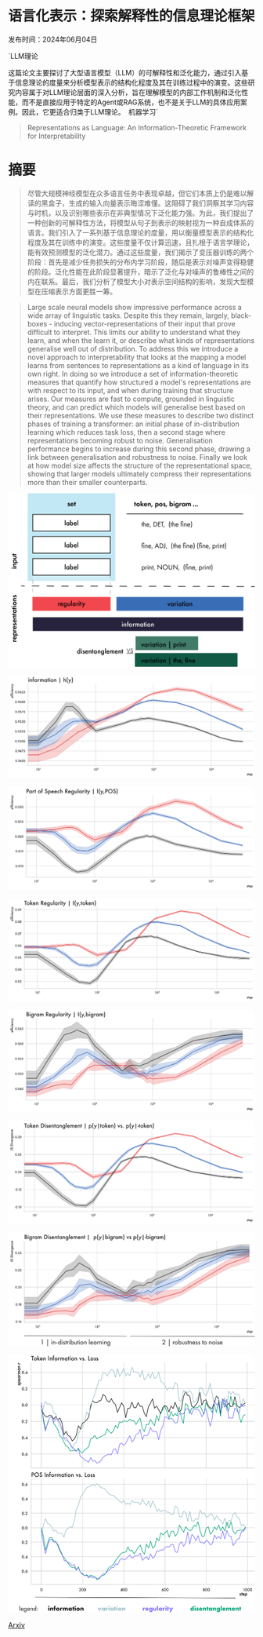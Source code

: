# 语言化表示：探索解释性的信息理论框架

发布时间：2024年06月04日

`LLM理论

这篇论文主要探讨了大型语言模型（LLM）的可解释性和泛化能力，通过引入基于信息理论的度量来分析模型表示的结构化程度及其在训练过程中的演变。这些研究内容属于对LLM理论层面的深入分析，旨在理解模型的内部工作机制和泛化性能，而不是直接应用于特定的Agent或RAG系统，也不是关于LLM的具体应用案例。因此，它更适合归类于LLM理论。` `机器学习`

> Representations as Language: An Information-Theoretic Framework for Interpretability

# 摘要

> 尽管大规模神经模型在众多语言任务中表现卓越，但它们本质上仍是难以解读的黑盒子，生成的输入向量表示晦涩难懂。这阻碍了我们洞察其学习内容与时机，以及识别哪些表示在非典型情况下泛化能力强。为此，我们提出了一种创新的可解释性方法，将模型从句子到表示的映射视为一种自成体系的语言。我们引入了一系列基于信息理论的度量，用以衡量模型表示的结构化程度及其在训练中的演变。这些度量不仅计算迅速，且扎根于语言学理论，能有效预测模型的泛化潜力。通过这些度量，我们揭示了变压器训练的两个阶段：首先是减少任务损失的分布内学习阶段，随后是表示对噪声变得稳健的阶段。泛化性能在此阶段显著提升，暗示了泛化与对噪声的鲁棒性之间的内在联系。最后，我们分析了模型大小对表示空间结构的影响，发现大型模型在压缩表示方面更胜一筹。

> Large scale neural models show impressive performance across a wide array of linguistic tasks. Despite this they remain, largely, black-boxes - inducing vector-representations of their input that prove difficult to interpret. This limits our ability to understand what they learn, and when the learn it, or describe what kinds of representations generalise well out of distribution. To address this we introduce a novel approach to interpretability that looks at the mapping a model learns from sentences to representations as a kind of language in its own right. In doing so we introduce a set of information-theoretic measures that quantify how structured a model's representations are with respect to its input, and when during training that structure arises. Our measures are fast to compute, grounded in linguistic theory, and can predict which models will generalise best based on their representations. We use these measures to describe two distinct phases of training a transformer: an initial phase of in-distribution learning which reduces task loss, then a second stage where representations becoming robust to noise. Generalisation performance begins to increase during this second phase, drawing a link between generalisation and robustness to noise. Finally we look at how model size affects the structure of the representational space, showing that larger models ultimately compress their representations more than their smaller counterparts.

![语言化表示：探索解释性的信息理论框架](../../../paper_images/2406.02449/cover_fig.png)

![语言化表示：探索解释性的信息理论框架](../../../paper_images/2406.02449/information.png)

![语言化表示：探索解释性的信息理论框架](../../../paper_images/2406.02449/pos_regularity.png)

![语言化表示：探索解释性的信息理论框架](../../../paper_images/2406.02449/token_regularity.png)

![语言化表示：探索解释性的信息理论框架](../../../paper_images/2406.02449/bigram_regularity.png)

![语言化表示：探索解释性的信息理论框架](../../../paper_images/2406.02449/token_disentanglement.png)

![语言化表示：探索解释性的信息理论框架](../../../paper_images/2406.02449/bigram_disentanglement.png)

![语言化表示：探索解释性的信息理论框架](../../../paper_images/2406.02449/loss_vs_measures.png)

[Arxiv](https://arxiv.org/abs/2406.02449)
